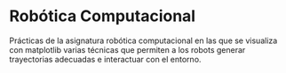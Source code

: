 # Robótica Computacional


Prácticas de la asignatura robótica computacional en las que se visualiza con matplotlib varias técnicas que permiten a los robots generar trayectorias adecuadas e interactuar con el entorno.
